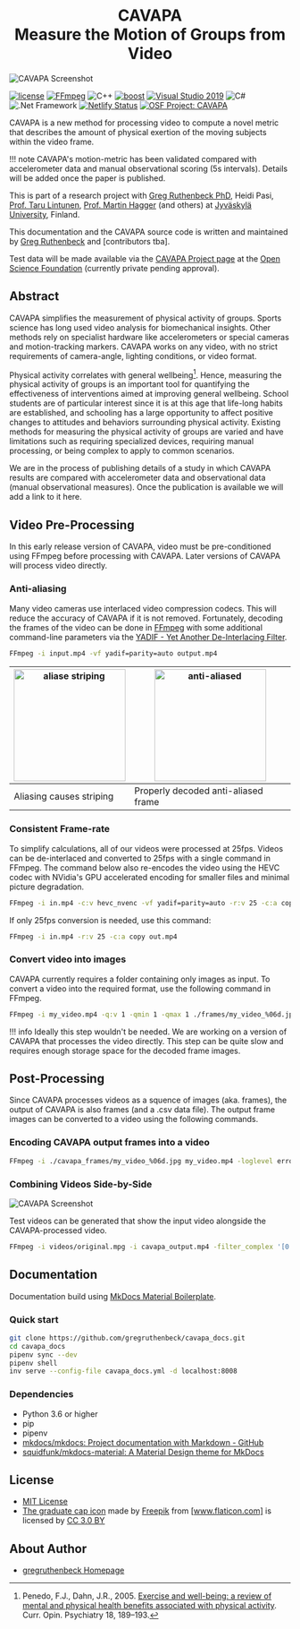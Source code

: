 <h1 align="center">
<!-- <img src="images/icon.svg" alt="CAVAPA Icon" width="80"><br> -->
<b>CAVAPA</b><br>Measure the Motion of Groups from Video
</h1>

![CAVAPA Screenshot](images/cavapa.png)

[![license](https://img.shields.io/github/license/peaceiris/mkdocs-material-boilerplate.svg)](https://github.com/gregruthenbeck/cavapa_docs/blob/master/LICENSE)
[![FFmpeg](https://img.shields.io/badge/FFmpeg-v2.8.17-blue)](https://FFmpeg.org/)
![C++](https://img.shields.io/badge/c%2B%2B-11-blue)
[![boost](https://img.shields.io/badge/boost-1.72-blue)](https://www.boost.org/)
[![Visual Studio 2019](https://img.shields.io/badge/Visual%20Studio%202019%20CE-v142-blue)](https://visualstudio.microsoft.com/vs/community/)
![C#](https://img.shields.io/badge/C%23-8.0-blue)
![.Net Framework](https://img.shields.io/badge/.NET%20Framework-v4.7.2-blue)
[![Netlify Status](https://api.netlify.com/api/v1/badges/bd50eb51-4b80-4410-a59f-06394219e7ff/deploy-status)](https://app.netlify.com/sites/cavapa-docs/deploys)
[![OSF Project: CAVAPA](https://img.shields.io/badge/OSF.io-CAVAPA-green)](https://osf.io/zwpy5/)
<!-- [![release](https://img.shields.io/github/release/peaceiris/mkdocs-material-boilerplate.svg)](https://github.com/gregruthenbeck/cavapa_docs/releases/latest)
[![GitHub release date](https://img.shields.io/github/release-date/peaceiris/mkdocs-material-boilerplate.svg)](https://github.com/gregruthenbeck/cavapa_docs/releases) -->

CAVAPA is a new method for processing video to compute a novel metric that describes the amount of physical exertion of the moving subjects within the video frame.

!!! note
    CAVAPA's motion-metric has been validated compared with accelerometer data and manual observational scoring (5s intervals). Details will be added once the paper is published.

This is part of a research project with [Greg Ruthenbeck PhD](https://ruthenbeck.io), Heidi Pasi, [Prof. Taru Lintunen](https://www.researchgate.net/profile/Taru_Lintunen), [Prof. Martin Hagger](https://sites.ucmerced.edu/martinhagger/people/martin-hagger) (and others) at [Jyväskylä University](https://www.jyu.fi/en/), Finland.

This documentation and the CAVAPA source code is written and maintained by [Greg Ruthenbeck](https://ruthenbeck.io) and [contributors tba].

Test data will be made available via the [CAVAPA Project page](https://osf.io/zwpy5/) at the [Open Science Foundation](https://osf.io) (currently private pending approval).

## Abstract

CAVAPA simplifies the measurement of physical activity of groups. Sports science has long used video analysis for biomechanical insights. Other methods rely on specialist hardware like accelerometers or special cameras and motion-tracking markers. CAVAPA works on any video, with no strict requirements of camera-angle, lighting conditions, or video format.

Physical activity correlates with general wellbeing[^1]. Hence, measuring the physical activity of groups is an important tool for quantifying the effectiveness of interventions aimed at improving general wellbeing. School students are of particular interest since it is at this age that life-long habits are established, and schooling has a large opportunity to affect positive changes to attitudes and behaviors surrounding physical activity. Existing methods for measuring the physical activity of groups are varied and have limitations such as requiring specialized devices, requiring manual processing, or being complex to apply to common scenarios.

We are in the process of publishing details of a study in which CAVAPA results are compared with accelerometer data and observational data (manual observational measures). Once the publication is available we will add a link to it here.

## Video Pre-Processing

In this early release version of CAVAPA, video must be pre-conditioned using FFmpeg before processing with CAVAPA. Later versions of CAVAPA will process video directly.

### Anti-aliasing

Many video cameras use interlaced video compression codecs. This will reduce the accuracy of CAVAPA if it is not removed. Fortunately, decoding the frames of the video can be done in [FFmpeg](https://FFmpeg.org/) with some additional command-line parameters via the [YADIF - Yet Another De-Interlacing Filter](http://avisynth.nl/index.php/Yadif).

```sh
FFmpeg -i input.mp4 -vf yadif=parity=auto output.mp4
```

| <img src="images/ball_drop_alias_stripes.png" alt="aliase striping" style="height:200px;"/> | <img src="images/ball_drop_anti-aliased.png" alt="anti-aliased" style="height:200px;"/> |
| ----------------------------------------------------- | ----------------------------------- |
| Aliasing causes striping                              | Properly decoded anti-aliased frame |

### Consistent Frame-rate

To simplify calculations, all of our videos were processed at 25fps. Videos can be de-interlaced and converted to 25fps with a single command in FFmpeg. The command below also re-encodes the video using the HEVC codec with NVidia's GPU accelerated encoding for smaller files and minimal picture degradation.

```sh
FFmpeg -i in.mp4 -c:v hevc_nvenc -vf yadif=parity=auto -r:v 25 -c:a copy out.mp4
```

If only 25fps conversion is needed, use this command:

```sh
FFmpeg -i in.mp4 -r:v 25 -c:a copy out.mp4
```

### Convert video into images

CAVAPA currently requires a folder containing only images as input. To convert a video into the required format, use the following command in FFmpeg.

```sh
FFmpeg -i my_video.mp4 -q:v 1 -qmin 1 -qmax 1 ./frames/my_video_%06d.jpg
```

!!! info
    Ideally this step wouldn't be needed. We are working on a version of CAVAPA that processes the video directly. This step can be quite slow and requires enough storage space for the decoded frame images.

## Post-Processing

Since CAVAPA processes videos as a squence of images (aka. frames), the output of CAVAPA is also frames (and a .csv data file). The output frame images can be converted to a video using the following commands.

### Encoding CAVAPA output frames into a video

```sh
FFmpeg -i ./cavapa_frames/my_video_%06d.jpg my_video.mp4 -loglevel error
```

### Combining Videos Side-by-Side

![CAVAPA Screenshot](images/cavapa.png)

Test videos can be generated that show the input video alongside the CAVAPA-processed video.

```sh
FFmpeg -i videos/original.mpg -i cavapa_output.mp4 -filter_complex '[0:v]pad=iw*2:ih[int];[int][1:v]overlay=W/2:0[vid]' -map [vid] output-sxs.mp4
```

## Documentation

Documentation build using [MkDocs Material Boilerplate].

[MkDocs Material Boilerplate]: https://github.com/gregruthenbeck/cavapa_docs

### Quick start

```sh
git clone https://github.com/gregruthenbeck/cavapa_docs.git
cd cavapa_docs
pipenv sync --dev
pipenv shell
inv serve --config-file cavapa_docs.yml -d localhost:8008
```

### Dependencies

- Python 3.6 or higher
- pip
- pipenv
- [mkdocs/mkdocs: Project documentation with Markdown - GitHub]
- [squidfunk/mkdocs-material: A Material Design theme for MkDocs]

[mkdocs/mkdocs: Project documentation with Markdown - GitHub]: https://github.com/mkdocs/mkdocs/
[squidfunk/mkdocs-material: A Material Design theme for MkDocs]: https://github.com/squidfunk/mkdocs-material

## License

- [MIT License]
- [The graduate cap icon] made by [Freepik] from [www.flaticon.com] is licensed by [CC 3.0 BY]

[MIT License]: https://github.com/gregruthenbeck/cavapa_docs/blob/master/LICENSE
[The graduate cap icon]: https://www.flaticon.com/free-icon/graduate-cap_62627
[Freepik]: https://www.freepik.com/
[www.flaticon.com]: https://www.flaticon.com/
[CC 3.0 BY]: http://creativecommons.org/licenses/by/3.0/

## About Author

- [gregruthenbeck Homepage](https://ruthenbeck.io/)

[^1]:
    Penedo, F.J., Dahn, J.R., 2005. [Exercise and well-being: a review of mental and physical health benefits associated with physical activity](https://journals.lww.com/co-psychiatry/Abstract/2005/03000/Exercise_and_well_being__a_review_of_mental_and.13.aspx). Curr. Opin. Psychiatry 18, 189–193.